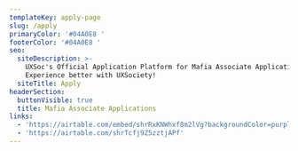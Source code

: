 ```yaml
---
templateKey: apply-page
slug: /apply
primaryColor: '#04A0E8 '
footerColor: '#04A0E8 '
seo:
  siteDescription: >-
    UXSoc's Official Application Platform for Mafia Associate Applications.
    Experience better with UXSociety!
  siteTitle: Apply
headerSection:
  buttonVisible: true
  title: Mafia Associate Applications
links:
  - 'https://airtable.com/embed/shrRxKNWhxf8m2lVg?backgroundColor=purple'
  - 'https://airtable.com/shrTcfj9Z5zztjAPf'
---
```


